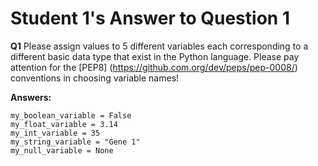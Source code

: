 # Student 1's Answer to Question 1

**Q1** Please assign values to 5 different variables each corresponding to a different
basic data type that exist in the Python language. Please pay attention for the [PEP8]
(https://github.com.org/dev/peps/pep-0008/) conventions in choosing variable names!

**Answers:**

```
my_boolean_variable = False
my_float_variable = 3.14
my_int_variable = 35
my_string_variable = "Gene 1"
my_null_variable = None
```
